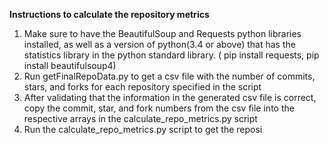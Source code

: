 **Instructions to calculate the repository metrics**
1) Make sure to have the BeautifulSoup and Requests python libraries installed, as well as a version of python(3.4 or above) that has the statistics library in the python standard library. ( pip install requests, pip install beautifulsoup4)
2) Run getFinalRepoData.py to get a csv file with the number of commits, stars, and forks for each repository specified in the script
3) After validating that the information in the generated csv file is correct, copy the commit, star, and fork numbers from the csv file into the respective arrays in the calculate_repo_metrics.py script
4) Run the calculate_repo_metrics.py script to get the reposi